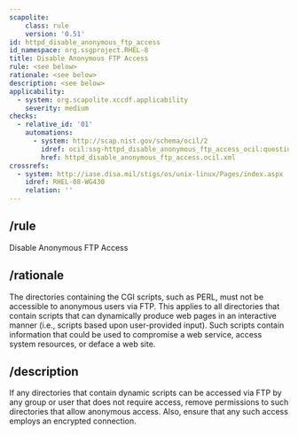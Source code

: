 ```yaml
---
scapolite:
    class: rule
    version: '0.51'
id: httpd_disable_anonymous_ftp_access
id_namespace: org.ssgproject.RHEL-8
title: Disable Anonymous FTP Access
rule: <see below>
rationale: <see below>
description: <see below>
applicability:
  - system: org.scapolite.xccdf.applicability
    severity: medium
checks:
  - relative_id: '01'
    automations:
      - system: http://scap.nist.gov/schema/ocil/2
        idref: ocil:ssg-httpd_disable_anonymous_ftp_access_ocil:questionnaire:1
        href: httpd_disable_anonymous_ftp_access.ocil.xml
crossrefs:
  - system: http://iase.disa.mil/stigs/os/unix-linux/Pages/index.aspx
    idref: RHEL-08-WG430
    relation: ''
---
```



## /rule

Disable Anonymous FTP Access

## /rationale

The
directories containing the CGI scripts, such as PERL, must not be
accessible to anonymous users via FTP. This applies to all directories
that contain scripts that can dynamically produce web pages in an
interactive manner (i.e., scripts based upon user-provided input). Such
scripts contain information that could be used to compromise a web
service, access system resources, or deface a web site.

## /description

If
any directories that contain dynamic scripts can be accessed via FTP by
any group or user that does not require access, remove permissions to
such directories that allow anonymous access. Also, ensure that any such
access employs an encrypted connection.
